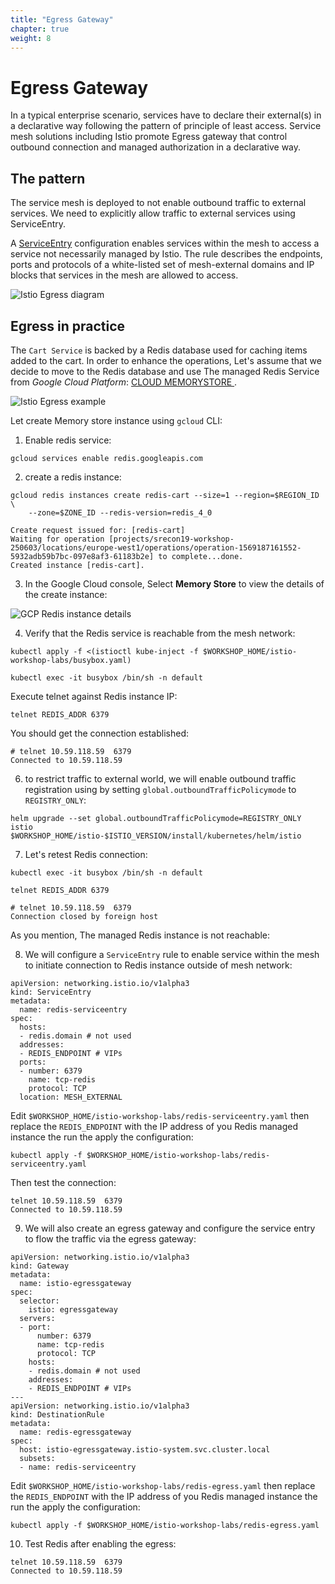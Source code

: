```yaml
---
title: "Egress Gateway"
chapter: true
weight: 8
---
```


# Egress Gateway
In a typical enterprise scenario, services have to declare their external(s) in a declarative way following the pattern of principle of least access. Service mesh solutions including Istio promote Egress gateway that control outbound connection and managed authorization in a declarative way.


## The pattern

The service mesh is deployed to not enable outbound traffic to external services. We need to explicitly allow traffic to external services using ServiceEntry.

A [ServiceEntry](https://istio.io/docs/reference/config/networking/v1alpha3/service-entry/) configuration enables services within the mesh to access a service not necessarily managed by Istio. The rule describes the endpoints, ports and protocols of a white-listed set of mesh-external domains and IP blocks that services in the mesh are allowed to access.

![Istio Egress diagram](/images/istio-egress-pattern.png)

## Egress in practice

The `Cart Service` is backed by a Redis database used for caching items added to the cart.
In order to enhance the operations, Let's assume that we decide to move to the Redis database and use The managed Redis Service from _Google Cloud Platform_: [CLOUD MEMORYSTORE
](https://cloud.google.com/memorystore/).

![Istio Egress example](/images/istio-egress-example.png)


Let create Memory store instance using `gcloud` CLI:

1. Enable redis service:

```
gcloud services enable redis.googleapis.com
```

2. create a redis instance:

```
gcloud redis instances create redis-cart --size=1 --region=$REGION_ID \
    --zone=$ZONE_ID --redis-version=redis_4_0
```

```
Create request issued for: [redis-cart]
Waiting for operation [projects/srecon19-workshop-250603/locations/europe-west1/operations/operation-1569187161552-5932adb59b7bc-097e8af3-61183b2e] to complete...done.                                  
Created instance [redis-cart].
```
3. In the Google Cloud console, Select **Memory Store** to view the details of the create instance:


![GCP Redis instance details](/images/gcp-redis-instance-details.png)




4. Verify that the Redis service is reachable from the mesh network:

```
kubectl apply -f <(istioctl kube-inject -f $WORKSHOP_HOME/istio-workshop-labs/busybox.yaml)
```


```
kubectl exec -it busybox /bin/sh -n default
```

Execute telnet against Redis instance IP:

```
telnet REDIS_ADDR 6379
```
You should get the connection established:
```
# telnet 10.59.118.59  6379
Connected to 10.59.118.59
```

6. to restrict traffic to external world, we will enable outbound traffic registration using by setting  `global.outboundTrafficPolicymode` to `REGISTRY_ONLY`:

```
helm upgrade --set global.outboundTrafficPolicymode=REGISTRY_ONLY  istio  $WORKSHOP_HOME/istio-$ISTIO_VERSION/install/kubernetes/helm/istio
```


7. Let's retest Redis connection:

```
kubectl exec -it busybox /bin/sh -n default

```

```
telnet REDIS_ADDR 6379
```

```
# telnet 10.59.118.59  6379
Connection closed by foreign host
```
As you mention, The managed Redis instance is not reachable:

8. We will configure a  `ServiceEntry` rule to enable service within the mesh to initiate connection to Redis instance outside of mesh network:

```
apiVersion: networking.istio.io/v1alpha3
kind: ServiceEntry
metadata:
  name: redis-serviceentry
spec:
  hosts:
  - redis.domain # not used
  addresses:
  - REDIS_ENDPOINT # VIPs
  ports:
  - number: 6379
    name: tcp-redis
    protocol: TCP
  location: MESH_EXTERNAL
```


Edit `$WORKSHOP_HOME/istio-workshop-labs/redis-serviceentry.yaml` then replace the `REDIS_ENDPOINT` with the IP address of you Redis managed instance the run the apply the configuration:

```
kubectl apply -f $WORKSHOP_HOME/istio-workshop-labs/redis-serviceentry.yaml
```

Then test the connection:

```
telnet 10.59.118.59  6379
Connected to 10.59.118.59
```

9. We will also create an egress gateway and configure the service entry to flow the traffic via the egress gateway:

```
apiVersion: networking.istio.io/v1alpha3
kind: Gateway
metadata:
  name: istio-egressgateway
spec:
  selector:
    istio: egressgateway
  servers:
  - port:
      number: 6379
      name: tcp-redis
      protocol: TCP
    hosts:
    - redis.domain # not used
    addresses:
    - REDIS_ENDPOINT # VIPs
---
apiVersion: networking.istio.io/v1alpha3
kind: DestinationRule
metadata:
  name: redis-egressgateway
spec:
  host: istio-egressgateway.istio-system.svc.cluster.local
  subsets:
  - name: redis-serviceentry
```

Edit `$WORKSHOP_HOME/istio-workshop-labs/redis-egress.yaml` then replace the `REDIS_ENDPOINT` with the IP address of you Redis managed instance the run the apply the configuration:

```
kubectl apply -f $WORKSHOP_HOME/istio-workshop-labs/redis-egress.yaml
```

10. Test Redis after enabling the egress:

```
telnet 10.59.118.59  6379
Connected to 10.59.118.59
```
